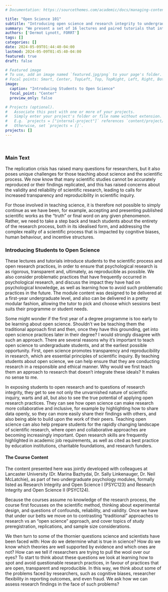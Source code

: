 ```yaml
---
# Documentation: https://sourcethemes.com/academic/docs/managing-content/

title: "Open Science 101"
subtitle: "Introducing open science and research integrity to undergraduates"
summary: "We present a set of 16 lectures and paired tutorials that introduce students to the concepts of open science. Starting from the basics of experimental psychology, we cover concepts of open research from study preregistration and open data to the darker side of research, such as questionable research practices and fraud. Students will learn how to apply open research practices in their own work, as well as learning to identify when research sometimes falls short of the standards we expect."
authors: ['Dermot Lynott, FORRT']
tags: []
categories: []
date: 2024-05-09T01:44:40-04:00
lastmod: 2024-05-09T01:45:40-04:00
featured: true
draft: false

# Featured image
# To use, add an image named `featured.jpg/png` to your page's folder.
# Focal points: Smart, Center, TopLeft, Top, TopRight, Left, Right, BottomLeft, Bottom, BottomRight.
image:
  caption: "Introducing Students to Open Science"
  focal_point: "Center"
  preview_only: false

# Projects (optional).
#   Associate this post with one or more of your projects.
#   Simply enter your project's folder or file name without extension.
#   E.g. `projects = ["internal-project"]` references `content/project/deep-learning/index.md`.
#   Otherwise, set `projects = []`.
projects: []
---
```


<br>

### Main Text

The replication crisis has raised many questions for researchers, but it also poses unique challenges for those teaching about science and the scientific process.  We now know that many scientific studies cannot be accurately reproduced or their findings replicated, and this has raised concerns about the validity and reliability of scientific research, leading to calls for increased transparency and reproducibility in scientific inquiry. 

For those involved in teaching science, it is therefore not possible to simply continue as we have been, for example, accepting and presenting published scientific works as the “truth” or final word on any given phenomenon. Rather, we need to take a step back and teach students about the entirety of the research process, both in its idealised form, and addressing the complex reality of a scientific process that is impacted by cognitive biases, human behaviour, and incentive structures. 

### Introducing Students to Open Science

These lectures and tutorials introduce students to the scientific process and open research practices, in order to ensure that psychological research is as rigorous, transparent and, ultimately, as reproducible as possible. We also consider problematic practices that have frequently occurred in psychological research, and discuss the impact they have had on psychological knowledge, as well as learning how to avoid such problematic practices in the future. The module content was designed to be delivered at a first-year undergraduate level, and also can be delivered in a pretty modular fashion, allowing the tutor to pick and choose which sessions best suits their programme or student needs. 

Some might wonder if the first year of a degree programme is too early to be learning about open science. Shouldn’t we be teaching them the traditional approach first and then, once they have this grounding, get into open science practices later in their degree? I would strongly disagree with such an approach. There are several reasons why it’s important to teach open science to undergraduate students, and at the earliest possible opportunity. First, open science promotes transparency and reproducibility in research, which are essential principles of scientific inquiry. By teaching students about open science, we can help ensure that they are conducting research in a responsible and ethical manner.  Why would we first teach them an approach to research that doesn’t integrate these ideals? It makes no sense to me. 

In exposing students to open research and to questions of research integrity, they get to see not only the unvarnished nature of scientific inquiry, warts and all, but also to see the true potential of applying open research practices. They can see how open science can make research more collaborative and inclusive, for example by highlighting how to share data openly, so they can more easily share their findings with others, and also being able to build upon the work of their peers. Teaching open science can also help prepare students for the rapidly changing landscape of scientific research, where open and collaborative approaches are becoming increasingly important. Open research skills are frequently highlighted in academic job requirements, as well as cited as best practice by education institutions, charitable foundations, and research funders. 

#### The Course Content 
The content presented here was jointly developed with colleagues at Lancaster University (Dr. Marina Bazhydai, Dr. Sally Linkenauger, Dr. Neil McLatchie), as part of two undergraduate psychology modules, formally listed as Research Integrity and Open Science I (PSYC123) and Research Integrity and Open Science II (PSYC124). 

Because the courses assume no knowledge of the research process, the course first focusses on the scientific method, thinking about experimental design, and questions of confounds, reliability, and validity. Once we have that under our belts we move on to contrasting “traditional” approaches to research vs an “open science” approach, and cover topics of study preregistration, replications, and sample size considerations. 

We then turn to some of the thornier questions science and scientists have been faced with: How do we determine what is true in science? How do we know which theories are well supported by evidence and which ones are not? How can we tell if researchers are trying to pull the wool over our eyes? To start to think about these questions we look at learning how to spot and avoid questionable research practices, in favour of practices that are open, transparent and reproducible. In this way, we think about some of the problems faced by researchers, such as cognitive biases, researcher flexibility in reporting outcomes, and even fraud. We ask how we can assess research findings in the face of such problems?



<br >
